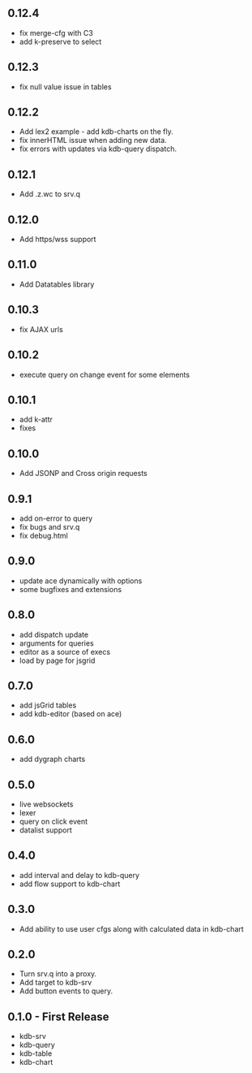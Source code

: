 ## 0.12.4
* fix merge-cfg with C3
* add k-preserve to select

## 0.12.3
* fix null value issue in tables

## 0.12.2
* Add lex2 example - add kdb-charts on the fly.
* fix innerHTML issue when adding new data.
* fix errors with updates via kdb-query dispatch.

## 0.12.1
* Add .z.wc to srv.q

## 0.12.0
* Add https/wss support

## 0.11.0
* Add Datatables library

## 0.10.3
* fix AJAX urls

## 0.10.2
* execute query on change event for some elements

## 0.10.1
* add k-attr
* fixes

## 0.10.0
* Add JSONP and Cross origin requests

## 0.9.1
* add on-error to query
* fix bugs and srv.q
* fix debug.html

## 0.9.0
* update ace dynamically with options
* some bugfixes and extensions

## 0.8.0
* add dispatch update
* arguments for queries
* editor as a source of execs
* load by page for jsgrid

## 0.7.0
* add jsGrid tables
* add kdb-editor (based on ace)

## 0.6.0
* add dygraph charts

## 0.5.0
* live websockets
* lexer
* query on click event
* datalist support

## 0.4.0
* add interval and delay to kdb-query
* add flow support to kdb-chart

## 0.3.0
* Add ability to use user cfgs along with calculated data in kdb-chart

## 0.2.0
* Turn srv.q into a proxy.
* Add target to kdb-srv
* Add button events to query.

## 0.1.0 - First Release
* kdb-srv
* kdb-query
* kdb-table
* kdb-chart